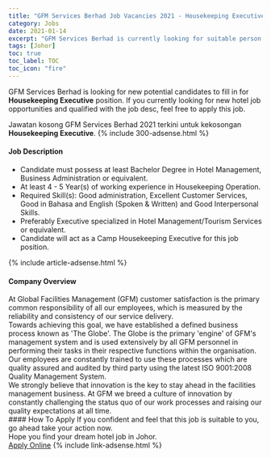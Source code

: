 ```yaml
---
title: "GFM Services Berhad Job Vacancies 2021 - Housekeeping Executive" 
category: Jobs 
date: 2021-01-14 
excerpt: "GFM Services Berhad is currently looking for suitable person to fill in the Housekeeping Executive which positioned at Johor" 
tags: [Johor] 
toc: true 
toc_label: TOC 
toc_icon: "fire" 
--- 
```


<p>GFM Services Berhad is looking for new potential candidates to fill in for <b>Housekeeping Executive</b> position. If you currently looking for new hotel job opportunities and qualified with the job desc, feel free to apply this job.
</p>Jawatan kosong GFM Services Berhad 2021 terkini untuk kekosongan <b>Housekeeping Executive</b>. 
{% include 300-adsense.html %} 
<div><div><h4>Job Description</h4></div><div><div><span><div><ul><li>Candidate must possess at least Bachelor Degree in Hotel Management, Business Administration or equivalent.</li><li>At least 4 - 5 Year(s) of working experience in Housekeeping Operation.</li><li>Required Skill(s): Good administration, Excellent Customer Services, Good in Bahasa and English (Spoken &amp; Written) and Good Interpersonal Skills.</li><li>Preferably Executive specialized in Hotel Management/Tourism Services or equivalent.</li><li>Candidate will act as a Camp Housekeeping Executive for this job position.</li></ul></div></span></div></div></div> 
{% include article-adsense.html %} 
<div><div><h4>Company Overview</h4></div><div><div><span><div><div>At Global Facilities Management (GFM) customer satisfaction is the primary common responsibility of all our employees, which is measured by the reliability and consistency of our service delivery.</div>
<div>Towards achieving this goal, we have established a defined business process known as 'The Globe'. The Globe is the primary 'engine' of GFM's management system and is used extensively by all GFM personnel in performing their tasks in their respective functions within the organisation.</div>
<div>Our employees are constantly trained to use these processes which are quality assured and audited by third party using the latest ISO 9001:2008 Quality Management System.</div>
<div>We strongly believe that innovation is the key to stay ahead in the facilities management business. At GFM we breed a culture of innovation by constantly challenging the status quo of our work processes and raising our quality expectations at all time.</div></div></span></div></div></div> 
#### How To Apply 
If you confident and feel that this job is suitable to you, go ahead take your action now. <br/> 
Hope you find your dream hotel job in Johor. <br/> 
<a href="https://www.jobstreet.com.my/en/job/housekeeping-executive-4463897?jobId=jobstreet-my-job-4463897&sectionRank=1&token=0~c3e4f4d4-25e9-4513-87d5-6f0fd4188e7b&fr=SRP%20View%20In%20New%20Ta" class="btn btn--info" target="_blank" rel="nofollow noopenner">Apply Online</a> 
{% include link-adsense.html %} 